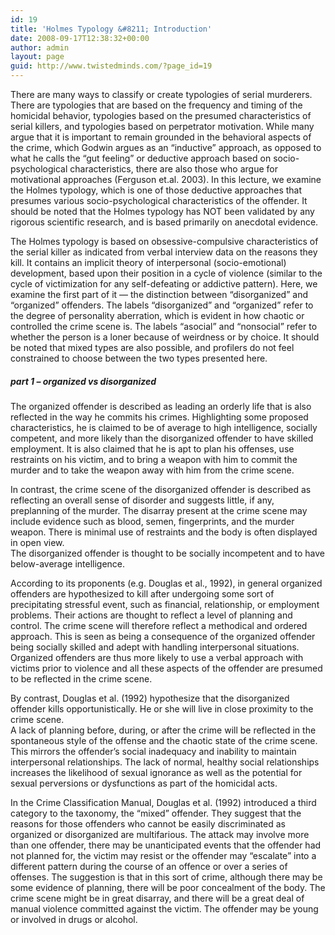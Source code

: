 ```yaml
---
id: 19
title: 'Holmes Typology &#8211; Introduction'
date: 2008-09-17T12:38:32+00:00
author: admin
layout: page
guid: http://www.twistedminds.com/?page_id=19
---
```

<p class="dropcap-first">
  There are many ways to classify or create typologies of serial murderers. There are typologies that are based on the frequency and timing of the homicidal behavior, typologies based on the presumed characteristics of serial killers, and typologies based on perpetrator motivation. While many argue that it is important to remain grounded in the behavioral aspects of the crime, which Godwin argues as an &#8220;inductive&#8221; approach, as opposed to what he calls the &#8220;gut feeling&#8221; or deductive approach based on socio-psychological characteristics, there are also those who argue for motivational approaches (Ferguson et.al. 2003). In this lecture, we examine the Holmes typology, which is one of those deductive approaches that presumes various socio-psychological characteristics of the offender. It should be noted that the Holmes typology has NOT been validated by any rigorous scientific research, and is based primarily on anecdotal evidence.
</p>

The Holmes typology is based on obsessive-compulsive characteristics of the serial killer as indicated from verbal interview data on the reasons they kill. It contains an implicit theory of interpersonal (socio-emotional) development, based upon their position in a cycle of violence (similar to the cycle of victimization for any self-defeating or addictive pattern). Here, we examine the first part of it &#8212; the distinction between &#8220;disorganized&#8221; and &#8220;organized&#8221; offenders. The labels &#8220;disorganized&#8221; and &#8220;organized&#8221; refer to the degree of personality aberration, which is evident in how chaotic or controlled the crime scene is. The labels &#8220;asocial&#8221; and &#8220;nonsocial&#8221; refer to whether the person is a loner because of weirdness or by choice. It should be noted that mixed types are also possible, and profilers do not feel constrained to choose between the two types presented here. 

##### part 1 &#8211; organized vs disorganized

The organized offender is described as leading an orderly life that is also reflected in the way he commits his crimes. Highlighting some proposed characteristics, he is claimed to be of average to high intelligence, socially competent, and more likely than the disorganized offender to have skilled employment. It is also claimed that he is apt to plan his offenses, use restraints on his victim, and to bring a weapon with him to commit the murder and to take the weapon away with him from the crime scene. 

In contrast, the crime scene of the disorganized offender is described as reflecting an overall sense of disorder and suggests little, if any, preplanning of the murder. The disarray present at the crime scene may include evidence such as blood, semen, fingerprints, and the murder weapon. There is minimal use of restraints and the body is often displayed in open view.  
The disorganized offender is thought to be socially incompetent and to have below-average intelligence.

According to its proponents (e.g. Douglas et al., 1992), in general organized offenders are hypothesized to kill after undergoing some sort of precipitating stressful event, such as financial, relationship, or employment problems. Their actions are thought to reflect a level of planning and control. The crime scene will therefore reflect a methodical and ordered approach. This is seen as being a consequence of the organized offender being socially skilled and adept with handling interpersonal situations. Organized offenders are thus more likely to use a verbal approach with victims prior to violence and all these aspects of the offender are presumed to be reflected in the crime scene.

By contrast, Douglas et al. (1992) hypothesize that the disorganized offender kills opportunistically. He or she will live in close proximity to the crime scene.  
A lack of planning before, during, or after the crime will be reflected in the spontaneous style of the offense and the chaotic state of the crime scene. This mirrors the offender&#8217;s social inadequacy and inability to maintain interpersonal relationships. The lack of normal, healthy social relationships increases the likelihood of sexual ignorance as well as the potential for sexual perversions or dysfunctions as part of the homicidal acts.

In the Crime Classification Manual, Douglas et al. (1992) introduced a third category to the taxonomy, the &#8220;mixed&#8221; offender. They suggest that the reasons for those offenders who cannot be easily discriminated as organized or disorganized are multifarious. The attack may involve more than one offender, there may be unanticipated events that the offender had not planned for, the victim may resist or the offender may &#8220;escalate&#8221; into a different pattern during the course of an offence or over a series of offenses. The suggestion is that in this sort of crime, although there may be some evidence of planning, there will be poor concealment of the body. The crime scene might be in great disarray, and there will be a great deal of manual violence committed against the victim. The offender may be young or involved in drugs or alcohol.